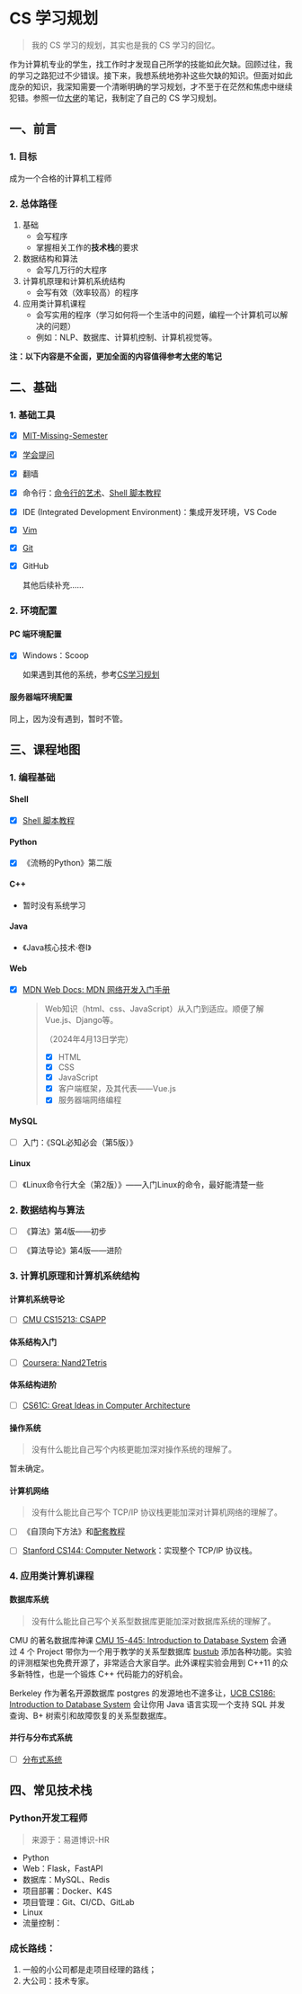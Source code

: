 # CS 学习规划

> 我的 CS 学习的规划，其实也是我的 CS 学习的回忆。

作为计算机专业的学生，找工作时才发现自己所学的技能如此欠缺。回顾过往，我的学习之路犯过不少错误。接下来，我想系统地弥补这些欠缺的知识。但面对如此庞杂的知识，我深知需要一个清晰明确的学习规划，才不至于在茫然和焦虑中继续犯错。参照一位[大佬](https://csdiy.wiki/CS%E5%AD%A6%E4%B9%A0%E8%A7%84%E5%88%92/)的笔记，我制定了自己的 CS 学习规划。

## 一、前言

### 1. 目标

成为一个合格的计算机工程师

### 2. 总体路径

1. 基础
   - 会写程序
   - 掌握相关工作的**技术栈**的要求
2. 数据结构和算法
   - 会写几万行的大程序
3. 计算机原理和计算机系统结构
   - 会写有效（效率较高）的程序
4. 应用类计算机课程
   - 会写实用的程序（学习如何将一个生活中的问题，编程一个计算机可以解决的问题）
   - 例如：NLP、数据库、计算机控制、计算机视觉等。

**注：以下内容是不全面，更加全面的内容值得参考[大佬](https://csdiy.wiki/CS%E5%AD%A6%E4%B9%A0%E8%A7%84%E5%88%92/)的笔记**

## 二、基础

### 1. 基础工具

- [x] [MIT-Missing-Semester](https://csdiy.wiki/%E7%BC%96%E7%A8%8B%E5%85%A5%E9%97%A8/MIT-Missing-Semester/) 
- [x] [学会提问](https://github.com/ryanhanwu/How-To-Ask-Questions-The-Smart-Way/blob/main/README-zh_CN.md)
- [x] 翻墙

- [x] 命令行：[命令行的艺术](https://github.com/jlevy/the-art-of-command-line/blob/master/README-zh.md)、[Shell 脚本教程](https://www.shellscript.sh/)

- [x] IDE (Integrated Development Environment)：集成开发环境，VS Code
- [x] [Vim](https://csdiy.wiki/%E5%BF%85%E5%AD%A6%E5%B7%A5%E5%85%B7/Vim/)

- [x] [Git](必学工具/Git.md)

- [x] GitHub

  其他后续补充……

### 2. 环境配置

#### PC 端环境配置

- [x] Windows：Scoop

  如果遇到其他的系统，参考[CS学习规划](https://csdiy.wiki/CS%E5%AD%A6%E4%B9%A0%E8%A7%84%E5%88%92/)

#### 服务器端环境配置

同上，因为没有遇到，暂时不管。

## 三、课程地图

### 1. 编程基础

#### Shell

- [x] [Shell 脚本教程](https://www.shellscript.sh/)

#### Python

- [x] 《流畅的Python》第二版

#### C++

- 暂时没有系统学习

#### Java

- 《Java核心技术·卷I》

#### Web

- [x] [MDN Web Docs: MDN 网络开发入门手册](https://developer.mozilla.org/zh-CN/docs/Learn)

  > Web知识（html、css、JavaScript）从入门到适应。顺便了解Vue.js、Django等。
  >
  > （2024年4月13日学完）
  >
  > - [x] HTML
  > - [x] CSS
  > - [x] JavaScript
  > - [x] 客户端框架，及其代表——Vue.js
  > - [x] 服务器端网络编程

#### MySQL

- [ ] 入门：《SQL必知必会（第5版）》

#### Linux

- [ ] 《Linux命令行大全（第2版）》——入门Linux的命令，最好能清楚一些

### 2. 数据结构与算法

- [ ] 《算法》第4版——初步

- [ ] 《算法导论》第4版——进阶

### 3. 计算机原理和计算机系统结构

#### 计算机系统导论

- [ ] [CMU CS15213: CSAPP](https://csdiy.wiki/%E4%BD%93%E7%B3%BB%E7%BB%93%E6%9E%84/CSAPP/)

#### 体系结构入门

- [ ] [Coursera: Nand2Tetris](https://csdiy.wiki/%E4%BD%93%E7%B3%BB%E7%BB%93%E6%9E%84/N2T/)

#### 体系结构进阶

- [ ] [CS61C: Great Ideas in Computer Architecture](https://csdiy.wiki/%E4%BD%93%E7%B3%BB%E7%BB%93%E6%9E%84/CS61C/)

#### 操作系统

> 没有什么能比自己写个内核更能加深对操作系统的理解了。

暂未确定。

#### 计算机网络

> 没有什么能比自己写个 TCP/IP 协议栈更能加深对计算机网络的理解了。

- [ ] 《自顶向下方法》和[配套教程](https://csdiy.wiki/%E8%AE%A1%E7%AE%97%E6%9C%BA%E7%BD%91%E7%BB%9C/topdown/)

- [ ] [Stanford CS144: Computer Network](计算机网络/CS144.md)：实现整个 TCP/IP 协议栈。

### 4. 应用类计算机课程

#### 数据库系统

> 没有什么能比自己写个关系型数据库更能加深对数据库系统的理解了。

CMU 的著名数据库神课 [CMU 15-445: Introduction to Database System](数据库系统/15445.md) 会通过 4 个 Project 带你为一个用于教学的关系型数据库 [bustub](https://github.com/cmu-db/bustub) 添加各种功能。实验的评测框架也免费开源了，非常适合大家自学。此外课程实验会用到 C++11 的众多新特性，也是一个锻炼 C++ 代码能力的好机会。

Berkeley 作为著名开源数据库 postgres 的发源地也不遑多让，[UCB CS186: Introduction to Database System](数据库系统/CS186.md) 会让你用 Java 语言实现一个支持 SQL 并发查询、B+ 树索引和故障恢复的关系型数据库。

#### 并行与分布式系统

- [ ] [分布式系统](https://csdiy.wiki/%E5%B9%B6%E8%A1%8C%E4%B8%8E%E5%88%86%E5%B8%83%E5%BC%8F%E7%B3%BB%E7%BB%9F/MIT6.824/)

## 四、常见技术栈

### Python开发工程师

> 来源于：易道博识-HR

- Python
- Web：Flask，FastAPI
- 数据库：MySQL、Redis
- 项目部署：Docker、K4S
- 项目管理：Git、CI/CD、GitLab
- Linux
- 流量控制：

### 成长路线：

1. 一般的小公司都是走项目经理的路线；
2. 大公司：技术专家。
